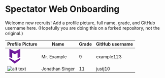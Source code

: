# Spectator Web Onboarding
Welcome new recruits! Add a profile picture, full name, grade, and GitHub username here. (Hopefully you are doing this on a forked repository, not the original.)

Profile Picture | Name | Grade | GitHub username
---|---|---|---
| ![alt text](https://github.com/adam-p/markdown-here/raw/master/src/common/images/icon48.png) | Mr. Example | 9 | example123 |
| ![alt text](https://avatars3.githubusercontent.com/u/30121511?s=40&v=4) | Jonathan Singer | 11 | justj10 |
